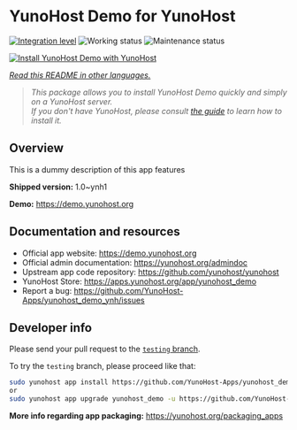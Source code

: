 <!--
N.B.: This README was automatically generated by <https://github.com/YunoHost/apps/tree/master/tools/readme_generator>
It shall NOT be edited by hand.
-->

# YunoHost Demo for YunoHost

[![Integration level](https://dash.yunohost.org/integration/yunohost_demo.svg)](https://ci-apps.yunohost.org/ci/apps/yunohost_demo/) ![Working status](https://ci-apps.yunohost.org/ci/badges/yunohost_demo.status.svg) ![Maintenance status](https://ci-apps.yunohost.org/ci/badges/yunohost_demo.maintain.svg)

[![Install YunoHost Demo with YunoHost](https://install-app.yunohost.org/install-with-yunohost.svg)](https://install-app.yunohost.org/?app=yunohost_demo)

*[Read this README in other languages.](./ALL_README.md)*

> *This package allows you to install YunoHost Demo quickly and simply on a YunoHost server.*  
> *If you don't have YunoHost, please consult [the guide](https://yunohost.org/install) to learn how to install it.*

## Overview

This is a dummy description of this app features

**Shipped version:** 1.0~ynh1

**Demo:** <https://demo.yunohost.org>
## Documentation and resources

- Official app website: <https://demo.yunohost.org>
- Official admin documentation: <https://yunohost.org/admindoc>
- Upstream app code repository: <https://github.com/yunohost/yunohost>
- YunoHost Store: <https://apps.yunohost.org/app/yunohost_demo>
- Report a bug: <https://github.com/YunoHost-Apps/yunohost_demo_ynh/issues>

## Developer info

Please send your pull request to the [`testing` branch](https://github.com/YunoHost-Apps/yunohost_demo_ynh/tree/testing).

To try the `testing` branch, please proceed like that:

```bash
sudo yunohost app install https://github.com/YunoHost-Apps/yunohost_demo_ynh/tree/testing --debug
or
sudo yunohost app upgrade yunohost_demo -u https://github.com/YunoHost-Apps/yunohost_demo_ynh/tree/testing --debug
```

**More info regarding app packaging:** <https://yunohost.org/packaging_apps>
